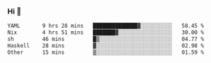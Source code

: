 ### Hi 👋

<!--START_SECTION:waka-->

```txt
YAML       9 hrs 28 mins   ██████████████▓░░░░░░░░░░   58.45 %
Nix        4 hrs 51 mins   ███████▓░░░░░░░░░░░░░░░░░   30.00 %
sh         46 mins         █▒░░░░░░░░░░░░░░░░░░░░░░░   04.77 %
Haskell    28 mins         ▓░░░░░░░░░░░░░░░░░░░░░░░░   02.98 %
Other      15 mins         ▒░░░░░░░░░░░░░░░░░░░░░░░░   01.59 %
```

<!--END_SECTION:waka-->
